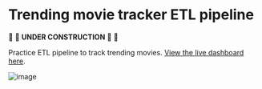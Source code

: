 # Trending movie tracker ETL pipeline

🚧 🔨 **UNDER CONSTRUCTION** 🔨 🚧

Practice ETL pipeline to track trending movies. [View the live dashboard here](https://lookerstudio.google.com/reporting/3bb990d1-2280-4f51-915b-ed23d286d416).

![image](https://github.com/rjfrancis23/movie-tracker-etl/assets/110854287/dcd21f94-bf09-4a42-a60a-41b3d3eb7f4e)
